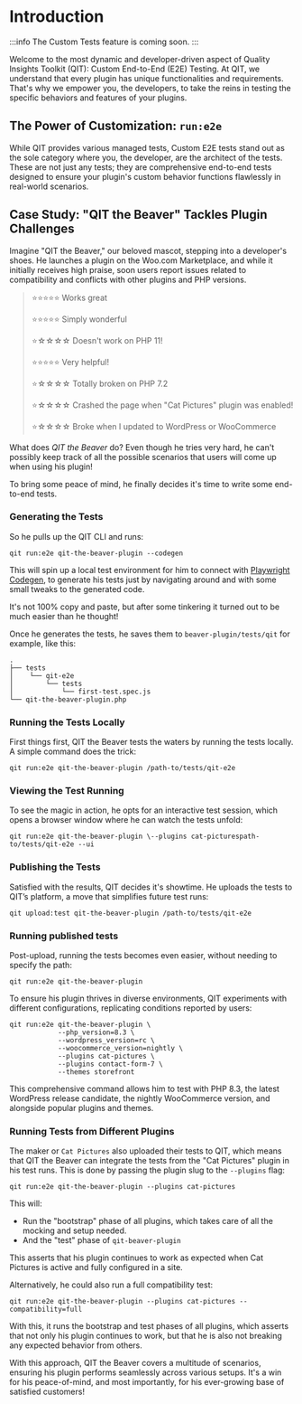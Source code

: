 # Introduction

:::info
The Custom Tests feature is coming soon.
:::

Welcome to the most dynamic and developer-driven aspect of Quality Insights Toolkit (QIT): Custom End-to-End (E2E) Testing. At QIT, we understand that every plugin has unique functionalities and requirements. That's why we empower you, the developers, to take the reins in testing the specific behaviors and features of your plugins.

## The Power of Customization: `run:e2e`

While QIT provides various managed tests, Custom E2E tests stand out as the sole category where you, the developer, are the architect of the tests. These are not just any tests; they are comprehensive end-to-end tests designed to ensure your plugin's custom behavior functions flawlessly in real-world scenarios.

## Case Study: "QIT the Beaver" Tackles Plugin Challenges

Imagine "QIT the Beaver," our beloved mascot, stepping into a developer's shoes. He launches a plugin on the Woo.com Marketplace, and while it initially receives high praise, soon users report issues related to compatibility and conflicts with other plugins and PHP versions.

> ⭐⭐⭐⭐⭐ Works great
> 
> ⭐⭐⭐⭐⭐ Simply wonderful
> 
> ⭐☆☆☆☆ Doesn't work on PHP 11!
>
> ⭐⭐⭐⭐⭐ Very helpful!
> 
> ⭐☆☆☆☆ Totally broken on PHP 7.2
> 
> ⭐☆☆☆☆ Crashed the page when "Cat Pictures" plugin was enabled!
> 
> ⭐☆☆☆☆ Broke when I updated to WordPress or WooCommerce

What does _QIT the Beaver_ do? Even though he tries very hard, he can't possibly keep track of all the possible scenarios that users will come up when using his plugin!

To bring some peace of mind, he finally decides it's time to write some end-to-end tests.


### Generating the Tests

So he pulls up the QIT CLI and runs:

```qitbash
qit run:e2e qit-the-beaver-plugin --codegen
```

This will spin up a local test environment for him to connect with [Playwright Codegen](https://playwright.dev/docs/codegen), to generate his tests just by navigating around and with some small tweaks to the generated code.

It's not 100% copy and paste, but after some tinkering it turned out to be much easier than he thought!

Once he generates the tests, he saves them to `beaver-plugin/tests/qit` for example, like this:

```
.
├── tests
│    └── qit-e2e
│        └── tests
│            └── first-test.spec.js
└── qit-the-beaver-plugin.php
```

### Running the Tests Locally

First things first, QIT the Beaver tests the waters by running the tests locally. A simple command does the trick:

```qitbash
qit run:e2e qit-the-beaver-plugin /path-to/tests/qit-e2e
```

### Viewing the Test Running

To see the magic in action, he opts for an interactive test session, which opens a browser window where he can watch the tests unfold:

```qitbash
qit run:e2e qit-the-beaver-plugin \--plugins cat-picturespath-to/tests/qit-e2e --ui
```

### Publishing the Tests

Satisfied with the results, QIT decides it's showtime. He uploads the tests to QIT’s platform, a move that simplifies future test runs:

```qitbash
qit upload:test qit-the-beaver-plugin /path-to/tests/qit-e2e
```

### Running published tests

Post-upload, running the tests becomes even easier, without needing to specify the path:

```qitbash
qit run:e2e qit-the-beaver-plugin
```

To ensure his plugin thrives in diverse environments, QIT experiments with different configurations, replicating conditions reported by users:

```qitbash
qit run:e2e qit-the-beaver-plugin \
            --php_version=8.3 \
            --wordpress_version=rc \
            --woocommerce_version=nightly \
            --plugins cat-pictures \
            --plugins contact-form-7 \
            --themes storefront
```

This comprehensive command allows him to test with PHP 8.3, the latest WordPress release candidate, the nightly WooCommerce version, and alongside popular plugins and themes.


### Running Tests from Different Plugins

The maker or `Cat Pictures` also uploaded their tests to QIT, which means that QIT the Beaver can integrate the tests from the "Cat Pictures" plugin in his test runs. This is done by passing the plugin slug to the `--plugins` flag:

```qitbash
qit run:e2e qit-the-beaver-plugin --plugins cat-pictures
```

This will:

- Run the "bootstrap" phase of all plugins, which takes care of all the mocking and setup needed.
- And the "test" phase of `qit-beaver-plugin`

This asserts that his plugin continues to work as expected when Cat Pictures is active and fully configured in a site.

Alternatively, he could also run a full compatibility test:


```qitbash
qit run:e2e qit-the-beaver-plugin --plugins cat-pictures --compatibility=full
```

With this, it runs the bootstrap and test phases of all plugins, which asserts that not only his plugin continues to work, but that he is also not breaking any expected behavior from others.

With this approach, QIT the Beaver covers a multitude of scenarios, ensuring his plugin performs seamlessly across various setups. It's a win for his peace-of-mind, and most importantly, for his ever-growing base of satisfied customers!